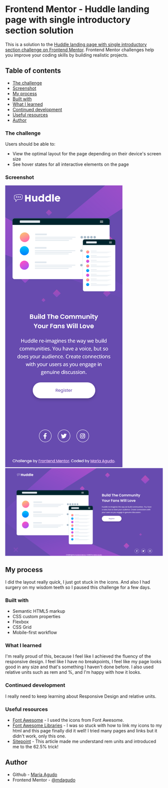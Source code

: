 # Frontend Mentor - Huddle landing page with single introductory section solution

This is a solution to the [Huddle landing page with single introductory section challenge on Frontend Mentor](https://www.frontendmentor.io/challenges/huddle-landing-page-with-a-single-introductory-section-B_2Wvxgi0). Frontend Mentor challenges help you improve your coding skills by building realistic projects. 

## Table of contents

  - [The challenge](#the-challenge)
  - [Screenshot](#screenshot)
  - [My process](#my-process)
  - [Built with](#built-with)
  - [What I learned](#what-i-learned)
  - [Continued development](#continued-development)
  - [Useful resources](#useful-resources)
  - [Author](#author)

### The challenge

Users should be able to:

- View the optimal layout for the page depending on their device's screen size
- See hover states for all interactive elements on the page

### Screenshot

![](./images/mobile.png)
![](./images/desktop.png)


## My process

I did the layout really quick, I just got stuck in the icons. And also I had surgery on my wisdom teeth so I paused this challenge for a few days. 

### Built with

- Semantic HTML5 markup
- CSS custom properties
- Flexbox
- CSS Grid
- Mobile-first workflow

### What I learned

I'm really proud of this, because I feel like I achieved the fluency of the responsive design. I feel like I have no breakpoints, I feel like my page looks good in any size and that's something I haven't done before. I also used relative units such as rem and %, and I'm happy with how it looks.

### Continued development

I really need to keep learning about Responsive Design and relative units. 

### Useful resources

- [Font Awesome](https://fontawesome.com/) - I used the icons from Font Awesome. 
- [Font Awesome Libraries](https://cdnjs.com/libraries/font-awesome) - I was so stuck with how to link my icons to my html and this page finally did it well! I tried many pages and links but it didn't work, only this one.
- [Sitepoint](https://www.sitepoint.com/understanding-and-using-rem-units-in-css/) - This article made me understand rem units and introduced me to the 62.5% trick!

## Author

- Github - [María Agudo](https://www.github.com/mdagudo)
- Frontend Mentor - [@mdagudo](https://www.frontendmentor.io/profile/mdagudo)
